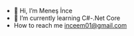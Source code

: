 - 👋 Hi, I’m Meneş İnce
- 👀 I’m currently learning C#-.Net Core
- How to reach me inceem01@gmail.com



<!---
menescein/menescein is a ✨ special ✨ repository because its `README.md` (this file) appears on your GitHub profile.
You can click the Preview link to take a look at your changes.
--->
